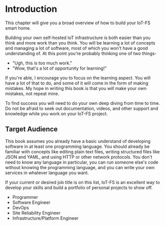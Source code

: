 # Introduction

This chapter will give you a broad overview of how to build your IoT-FS smart home.

Building your own self-hosted IoT infrastructure is both easier than you think and more work than you think. You will be learning a lot of concepts and managing a lot of software, most of which you won't have a good understanding of. At this point you're probably thinking one of two things-

* "Ugh, this is too much work."
* "Wow, that's a lot of opportunity for learning!"

If you're able, I encourage you to focus on the learning aspect. You will have a lot of that to do, and some of it will come in the form of making mistakes. My hope in writing this book is that you will make your own mistakes, not repeat mine.

To find success you will need to do your own deep diving from time to time. Do not be afraid to seek out documentation, videos, and other support and knowledge while you work on your IoT-FS project.

## Target Audience

This book assumes you already have a basic understand of developing software in at least one programming language. You should already be familiar with concepts like editing plain text files, writing structured files like JSON and YAML, and using HTTP or other network protocols. You don't need to know any language in particular, you can run someone else's code without knowing the programming language, and you can write your own services in whatever language you want.

If your current or desired job title is on this list, IoT-FS is an excellent way to develop your skills and build a portfolio of personal projects to show off.

* Programmer
* Software Engineer
* DevOps
* Site Reliability Engineer
* Infrastructure/Platform Engineer
